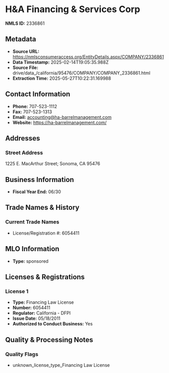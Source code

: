 # H&A Financing & Services Corp

**NMLS ID:** 2336861

## Metadata
- **Source URL:** https://nmlsconsumeraccess.org/EntityDetails.aspx/COMPANY/2336861
- **Data Timestamp:** 2025-02-14T19:05:35.988Z
- **Source File:** drive/data_/california/95476/COMPANY/COMPANY_2336861.html
- **Extraction Time:** 2025-05-27T10:22:31.169988

## Contact Information
- **Phone:** 707-523-1112
- **Fax:** 707-523-1313
- **Email:** accounting@ha-barrelmanagement.com
- **Website:** https://ha-barrelmanagement.com/

## Addresses
### Street Address
1225 E. MacArthur Street; Sonoma, CA 95476

## Business Information
- **Fiscal Year End:** 06/30

## Trade Names & History
### Current Trade Names
- License/Registration #: 6054411

## MLO Information
- **Type:** sponsored

## Licenses & Registrations

### License 1
- **Type:** Financing Law License
- **Number:** 6054411
- **Regulator:** California - DFPI
- **Issue Date:** 05/18/2011
- **Authorized to Conduct Business:** Yes

## Quality & Processing Notes
### Quality Flags
- unknown_license_type_Financing Law License
